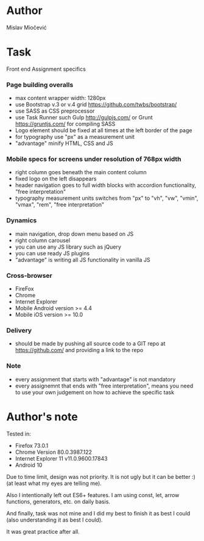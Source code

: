 # Author
Mislav Miočević

# Task
Front end Assignment specifics

### Page building overalls
- max content wrapper width: 1280px
- use Bootstrap v.3 or v.4 grid https://github.com/twbs/bootstrap/
- use SASS as CSS preprocessor
- use Task Runner such Gulp http://gulpjs.com/ or Grunt https://gruntjs.com/ for compiling SASS
- Logo element should be fixed at all times at the left border of the page
- for typography use "px" as a measurement unit
- "advantage" minify HTML, CSS and JS

### Mobile specs for screens under resolution of 768px width
- right column goes beneath the main content column
- fixed logo on the left disappears
- header navigation goes to full width blocks with accordion functionality, "free interpretation"
- typography measurement units switches from "px" to "vh", "vw", "vmin", "vmax", "rem", "free interpretation"

### Dynamics
- main navigation, drop down menu based on JS
- right column carousel
- you can use any JS library such as jQuery
- you can use ready JS plugins
- "advantage" is writing all JS functionality in vanilla JS

### Cross-browser
- FireFox
- Chrome
- Internet Explorer
- Mobile Android version >= 4.4
- Mobile iOS version >= 10.0

### Delivery
- should be made by pushing all source code to a GIT repo at https://github.com/ and providing a link to the repo

### Note
- every assignment that starts with "advantage" is not mandatory
- every assignemnt that ends with "free interpretation", means you need to use your own judgement on how to achieve the specific task

# Author's note
Tested in:

- Firefox 73.0.1
- Chrome Version 80.0.3987.122
- Internet Explorer 11 v11.0.9600.17843
- Android 10

Due to time limit, design was not priority. It is not ugly but it can be better :) (at least what my eyes are telling me).

Also I intentionally left out ES6+ features. I am using const, let, arrow functions, generators, etc. on daily basis.

And finally, task was not mine and I did my best to finish it as best I could (also understanding it as best I could).

It was great practice after all.
